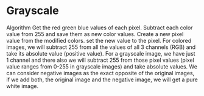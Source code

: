 # Grayscale
Algorithm 
    Get the red green blue values of each pixel.
    Subtract each color value from 255 and save them as new color values.
    Create a new pixel value from the modified colors.
    set the new value to the pixel.
    For colored images, we will subtract 255 from all the values of all 3 channels (RGB) and take its absolute value (positive value).
    For a grayscale image, we have just 1 channel and there also we will subtract 255 from those pixel values (pixel value ranges from 0-255 in grayscale images) and take absolute values.
    We can consider negative images as the exact opposite of the original images, if we add both, the original image and the negative image, we will get a pure white image.
